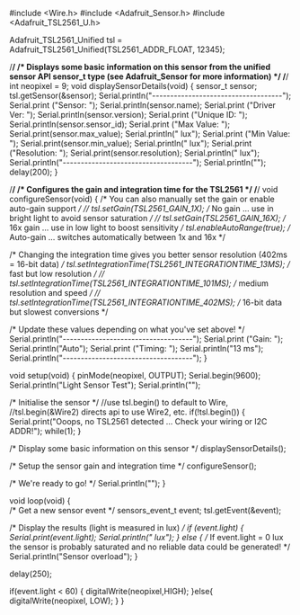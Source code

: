 #include <Wire.h>
#include <Adafruit_Sensor.h>
#include <Adafruit_TSL2561_U.h>


   
Adafruit_TSL2561_Unified tsl = Adafruit_TSL2561_Unified(TSL2561_ADDR_FLOAT, 12345);

/**************************************************************************/
/*
    Displays some basic information on this sensor from the unified
    sensor API sensor_t type (see Adafruit_Sensor for more information)
*/
/**************************************************************************/
int neopixel = 9;
void displaySensorDetails(void)
{
  sensor_t sensor;
  tsl.getSensor(&sensor);
  Serial.println("------------------------------------");
  Serial.print  ("Sensor:       "); Serial.println(sensor.name);
  Serial.print  ("Driver Ver:   "); Serial.println(sensor.version);
  Serial.print  ("Unique ID:    "); Serial.println(sensor.sensor_id);
  Serial.print  ("Max Value:    "); Serial.print(sensor.max_value); Serial.println(" lux");
  Serial.print  ("Min Value:    "); Serial.print(sensor.min_value); Serial.println(" lux");
  Serial.print  ("Resolution:   "); Serial.print(sensor.resolution); Serial.println(" lux");  
  Serial.println("------------------------------------");
  Serial.println("");
  delay(200);
}

/**************************************************************************/
/*
    Configures the gain and integration time for the TSL2561
*/
/**************************************************************************/
void configureSensor(void)
{
  /* You can also manually set the gain or enable auto-gain support */
  // tsl.setGain(TSL2561_GAIN_1X);      /* No gain ... use in bright light to avoid sensor saturation */
  // tsl.setGain(TSL2561_GAIN_16X);     /* 16x gain ... use in low light to boost sensitivity */
  tsl.enableAutoRange(true);            /* Auto-gain ... switches automatically between 1x and 16x */
  
  /* Changing the integration time gives you better sensor resolution (402ms = 16-bit data) */
  tsl.setIntegrationTime(TSL2561_INTEGRATIONTIME_13MS);      /* fast but low resolution */
  // tsl.setIntegrationTime(TSL2561_INTEGRATIONTIME_101MS);  /* medium resolution and speed   */
  // tsl.setIntegrationTime(TSL2561_INTEGRATIONTIME_402MS);  /* 16-bit data but slowest conversions */

  /* Update these values depending on what you've set above! */  
  Serial.println("------------------------------------");
  Serial.print  ("Gain:         "); Serial.println("Auto");
  Serial.print  ("Timing:       "); Serial.println("13 ms");
  Serial.println("------------------------------------");
}

void setup(void) 
{
  pinMode(neopixel, OUTPUT);
  Serial.begin(9600);
  Serial.println("Light Sensor Test"); Serial.println("");
  
  /* Initialise the sensor */
  //use tsl.begin() to default to Wire, 
  //tsl.begin(&Wire2) directs api to use Wire2, etc.
  if(!tsl.begin())
  {
    Serial.print("Ooops, no TSL2561 detected ... Check your wiring or I2C ADDR!");
    while(1);
  }
  
  /* Display some basic information on this sensor */
  displaySensorDetails();
  
  /* Setup the sensor gain and integration time */
  configureSensor();
  
  /* We're ready to go! */
  Serial.println("");
}

void loop(void) 
{  
  /* Get a new sensor event */ 
  sensors_event_t event;
  tsl.getEvent(&event);
 
  /* Display the results (light is measured in lux) */
  if (event.light)
  {
    Serial.print(event.light); Serial.println(" lux");
  } 
  else
  {
    /* If event.light = 0 lux the sensor is probably saturated
       and no reliable data could be generated! */
    Serial.println("Sensor overload");
  }

  
  delay(250);

   if(event.light < 60)
  {
    digitalWrite(neopixel,HIGH);
  }else{
    digitalWrite(neopixel, LOW);
  }
}
